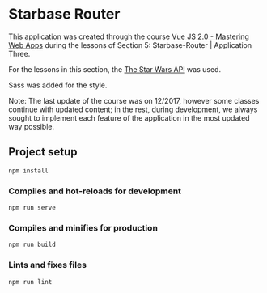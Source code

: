 # Starbase Router

This application was created through the course [Vue JS 2.0 - Mastering Web Apps](https://www.udemy.com/course/vue-web-apps/) during the lessons of Section 5: Starbase-Router | Application Three.

For the lessons in this section, the [The Star Wars API](https://swapi.dev/) was used.

Sass was added for the style.

Note: The last update of the course was on 12/2017, however some classes continue with updated content; in the rest, during development, we always sought to implement each feature of the application in the most updated way possible.

## Project setup
```
npm install
```

### Compiles and hot-reloads for development
```
npm run serve
```

### Compiles and minifies for production
```
npm run build
```

### Lints and fixes files
```
npm run lint
```
